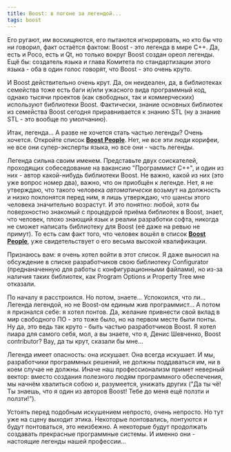 ```yaml
---
title: Boost: в погоне за легендой...
tags: boost
---
```


Его ругают, им восхищяются, его пытаются игнорировать, но кто бы что ни говорил, факт остаётся фактом: Boost - это легенда в мире C++. Да, есть и Poco, есть и Qt, но только вокруг Boost создан ореол легенды. Ещё бы: создатель языка и глава Комитета по стандартизации этого языка - оба в один голос говорят, что Boost - это очень круто.

И Boost действительно очень крут. Да, он неидеален, да, в библиотеках семейства тоже есть баги и/или ужасного вида программный код, однако тысячи проектов (как свободных, так и коммерческих) используют библиотеки Boost. Фактически, знание основных библиотек из семейства Boost сегодня приравнивается к знанию STL (ну а знание STL - это вообще по умолчанию).

Итак, легенда... А разве не хочется стать частью легенды? Очень хочется. Откройте список **<a href="http://www.boost.org/users/people.html">Boost People</a>**. Нет, не все эти люди корифеи, не все они супер-эксперты языка, но все они - часть легенды.

Легенда сильна своим именем. Представьте двух соискателей, проходящих собеседование на вакансию "Программист C++", и один из них - автор какой-нибудь библиотеки Boost. Не важно, какой из них (это уже вопрос номер два), важно, что он приобщён к легенде. Нет, я не утверждаю, что такого человека *автоматически* возьмут на должность и низко поклонятся перед ним, я лишь утверждаю, что шансы этого человека значительно возрастут. И это понятно: любой, хотя бы поверхностно знакомый с процедурой приёма библиотек в Boost, знает, что человек, плохо знающий язык и реалии разработки софта, никогда не сможет написать библиотеку для Boost (её даже на ревью не примут). То есть сам факт того, что человек вошёл в список **<a href="http://www.boost.org/users/people.html">Boost People</a>**, уже свидетельствует о его весьма высокой квалификации.

Признаюсь вам: я очень хотел войти в этот список. Я даже выносил на обсуждение в списке разработчиков свою библиотеку Configurator (преднаначенную для работы с конфигурационными файлами), но из-за наличия таких библиотек, как Program Options и Property Tree мне отказали.

По началу я расстроился. Но потом, знаете... Успокоился, что ли... Легенда легендой, но не Boost-ом единым жив программист... А потом я признался себе: я хотел понтов. Да, желание привнести свой вклад в мир свободного ПО - это тоже было, но на первом месте были понты. Ну да, это ведь так круто - быть частью разработчиков Boost. Я хотел пиара для самого себя, мол, а вы знаете, что я, Денис Шевченко, Boost contributor? Вау, да ты крут, сказали бы мне...

Легенда имеет опасность: она искушает. Она всегда искушает. И мы, разработчики программных решений, не должны поддаваться им, ни в коем случае не должны. Иначе наш профессионализм примет неверный вектор: вместо создания полезного людям программного обеспечения, мы начнём хвалиться собою и, разумеется, унижать других ("Да ты чё! Ты знаешь, что я один из авторов Boost! Тебе до меня ещё ползти и ползти!").

Устоять перед подобным искушением непросто, очень непросто. Но тут уже на сцену выходит этика. Некоторые понтовались, понтуются и будут понтоваться, это неизбежно. А некоторые будут продолжать создавать прекрасные программные системы. И именно они - настоящие легенды нашей профессии...
